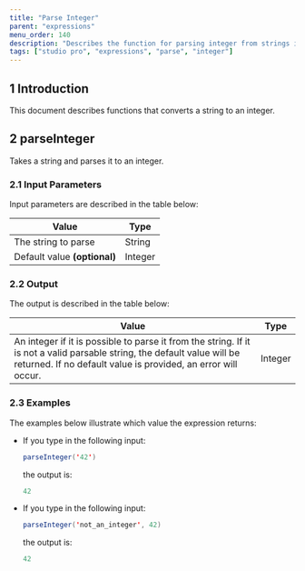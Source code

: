 ```yaml
---
title: "Parse Integer"
parent: "expressions"
menu_order: 140
description: "Describes the function for parsing integer from strings in Mendix."
tags: ["studio pro", "expressions", "parse", "integer"]
---
```


## 1 Introduction

This document describes functions that converts a string to an integer.

## 2 parseInteger

Takes a string and parses it to an integer.

### 2.1 Input Parameters

Input parameters are described in the table below:

| Value                        | Type    |
| ---------------------------- | ------- |
| The string to parse          | String  |
| Default value **(optional)** | Integer |

### 2.2 Output

The output is described in the table below:

| Value                                                        | Type    |
| ------------------------------------------------------------ | ------- |
| An integer if it is possible to parse it from the string. If it is not a valid parsable string, the default value will be returned. If no default value is provided, an error will occur. | Integer |

### 2.3 Examples

The examples below illustrate which value the expression returns:

* If you type in the following input:

    ```java
    parseInteger('42')
    ```

    the output is:

    ```java
    42
    ```

* If you type in the following input:

    ```java
    parseInteger('not_an_integer', 42)
    ```

    the output is:

    ```java
    42
    ```
